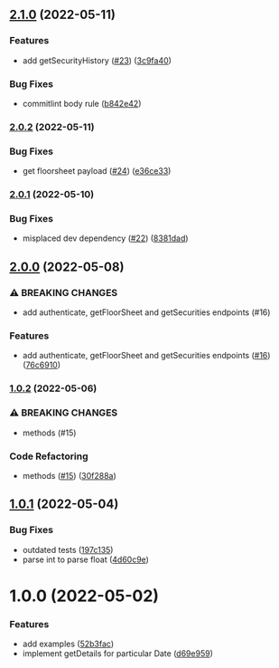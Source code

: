 ## [2.1.0](https://github.com/rpidanny/nepse.js/compare/v2.0.2...v2.1.0) (2022-05-11)


### Features

* add getSecurityHistory ([#23](https://github.com/rpidanny/nepse.js/issues/23)) ([3c9fa40](https://github.com/rpidanny/nepse.js/commit/3c9fa4045be8df9269f283223a673cc502bb0023))


### Bug Fixes

* commitlint body rule ([b842e42](https://github.com/rpidanny/nepse.js/commit/b842e42a68b1e93f6ccaa6026e03c74149d87690))

### [2.0.2](https://github.com/rpidanny/nepse.js/compare/v2.0.1...v2.0.2) (2022-05-11)


### Bug Fixes

* get floorsheet payload ([#24](https://github.com/rpidanny/nepse.js/issues/24)) ([e36ce33](https://github.com/rpidanny/nepse.js/commit/e36ce331d18a507d3455afd6255e4912d74f02ac))

### [2.0.1](https://github.com/rpidanny/nepse.js/compare/v2.0.0...v2.0.1) (2022-05-10)


### Bug Fixes

* misplaced dev dependency ([#22](https://github.com/rpidanny/nepse.js/issues/22)) ([8381dad](https://github.com/rpidanny/nepse.js/commit/8381dad0b7f2e168f480c9312a47ba26ce6fd06c))

## [2.0.0](https://github.com/rpidanny/nepse.js/compare/v1.0.2...v2.0.0) (2022-05-08)


### ⚠ BREAKING CHANGES

* add authenticate, getFloorSheet and getSecurities endpoints (#16)

### Features

* add authenticate, getFloorSheet and getSecurities endpoints ([#16](https://github.com/rpidanny/nepse.js/issues/16)) ([76c6910](https://github.com/rpidanny/nepse.js/commit/76c69104290b530b9853ac0325e740261d19ace6))

### [1.0.2](https://github.com/rpidanny/nepse.js/compare/v1.0.1...v1.0.2) (2022-05-06)


### ⚠ BREAKING CHANGES

* methods (#15)

### Code Refactoring

* methods ([#15](https://github.com/rpidanny/nepse.js/issues/15)) ([30f288a](https://github.com/rpidanny/nepse.js/commit/30f288a09f4991308845aac4781bd42ccce463b8))

## [1.0.1](https://github.com/rpidanny/nepse.js/compare/v1.0.0...v1.0.1) (2022-05-04)


### Bug Fixes

* outdated tests ([197c135](https://github.com/rpidanny/nepse.js/commit/197c13556b82c2860f59fa612b329a47f96c9cff))
* parse int to parse float ([4d60c9e](https://github.com/rpidanny/nepse.js/commit/4d60c9e4417f34ee1825fd9b46aff22d1affffd3))

# 1.0.0 (2022-05-02)


### Features

* add examples ([52b3fac](https://github.com/rpidanny/nepse.js/commit/52b3fac633570ed64f5527398e453992bc920a4b))
* implement getDetails for particular Date ([d69e959](https://github.com/rpidanny/nepse.js/commit/d69e9592ac9fd3c05dec2aec2e198eb13be86e88))
